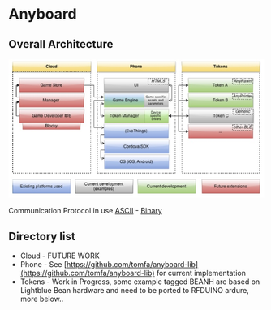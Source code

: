 # Anyboard

## Overall Architecture

![alt text](imgs/architecture.jpg "Overall Architecture")

Communication Protocol in use [ASCII](https://docs.google.com/spreadsheets/d/1PqcmD4IRTpB7P-OFMh9d7eEE6F2ZAORWQ02E-gsUut0/edit?usp=sharing) -  [Binary](https://docs.google.com/spreadsheets/d/1ma2AnFMcsHt9IDDLVLB10V0-0mOVHH7EsZGv8Osqqr0/edit#gid=0)

## Directory list

* Cloud - FUTURE WORK
* Phone - See [https://github.com/tomfa/anyboard-lib](https://github.com/tomfa/anyboard-lib) for current implementation
* Tokens - Work in Progress, some example tagged BEANH are based on Lightblue Bean hardware and need to be ported to RFDUINO ardure, more below..

